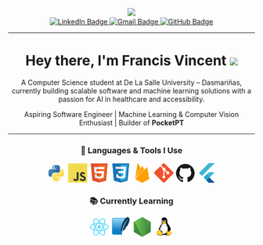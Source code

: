 <div id="header" align="center">
  <img src="https://media.giphy.com/media/v1.Y2lkPTc5MGI3NjExYTEyNzI5ZGFmY2Y4NDQ2ZDNmYWM0OTg5OTJmZTgwZWVjMjUyM2MyYSZlcD12MV9pbnRlcm5hbF9naWZzX2dpZklkJmN0PXM/mQVGgQvPdjYc45XAXo/giphy.gif" width="200"/>
</div>

<div id="badges" align="center">
  <a href="https://www.linkedin.com/in/francis-vincent-panganiban-22b46633b">
    <img src="https://img.shields.io/badge/LinkedIn-blue?style=for-the-badge&logo=linkedin&logoColor=white" alt="LinkedIn Badge"/>
  </a>
  <a href="mailto:panganiban.fvj@gmail.com">
    <img src="https://img.shields.io/badge/Gmail-red?style=for-the-badge&logo=gmail&logoColor=white" alt="Gmail Badge"/>
  </a>
  <a href="https://github.com/vversio">
    <img src="https://img.shields.io/badge/GitHub-black?style=for-the-badge&logo=github&logoColor=white" alt="GitHub Badge"/>
  </a>
</div>

---

<h1 align="center">
  Hey there, I'm Francis Vincent
  <img src="https://media.giphy.com/media/hvRJCLFzcasrR4ia7z/giphy.gif" width="30px"/>
</h1>

<p align="center"> 
  A Computer Science student at De La Salle University – Dasmariñas, currently building scalable software and machine learning solutions with a passion for AI in healthcare and accessibility.
</p>

<p align='center'>
  Aspiring Software Engineer | Machine Learning & Computer Vision Enthusiast | Builder of <strong>PocketPT</strong>
</p>

---

<h3 align="center">
  🔧 Languages & Tools I Use
</h3>

<p align="center">
  <img src="https://raw.githubusercontent.com/devicons/devicon/master/icons/python/python-original.svg" alt="Python" width="40" height="40"/>
  <img src="https://raw.githubusercontent.com/devicons/devicon/master/icons/javascript/javascript-original.svg" alt="JavaScript" width="40" height="40"/>
  <img src="https://raw.githubusercontent.com/devicons/devicon/master/icons/html5/html5-original.svg" alt="HTML5" width="40" height="40"/>
  <img src="https://raw.githubusercontent.com/devicons/devicon/master/icons/css3/css3-original.svg" alt="CSS3" width="40" height="40"/>
  <img src="https://raw.githubusercontent.com/devicons/devicon/master/icons/firebase/firebase-plain.svg" alt="Firebase" width="40" height="40"/>
  <img src="https://raw.githubusercontent.com/devicons/devicon/master/icons/git/git-original.svg" alt="Git" width="40" height="40"/>
  <img src="https://raw.githubusercontent.com/devicons/devicon/master/icons/github/github-original.svg" alt="GitHub" width="40" height="40"/>
  <img src="https://raw.githubusercontent.com/devicons/devicon/master/icons/flutter/flutter-original.svg" alt="Flutter" width="40" height="40"/>
</p>

<h3 align="center">
  📚 Currently Learning
</h3>

<p align="center">
  <img src="https://raw.githubusercontent.com/devicons/devicon/master/icons/react/react-original.svg" alt="React" width="40" height="40"/>
  <img src="https://raw.githubusercontent.com/devicons/devicon/master/icons/sqlite/sqlite-original.svg" alt="SQL" width="40" height="40"/>
  <img src="https://raw.githubusercontent.com/devicons/devicon/master/icons/nodejs/nodejs-original.svg" alt="NodeJS" width="40" height="40"/>
  <img src="https://raw.githubusercontent.com/devicons/devicon/master/icons/linux/linux-original.svg" alt="Linux" width="40" height="40"/>
</p>
